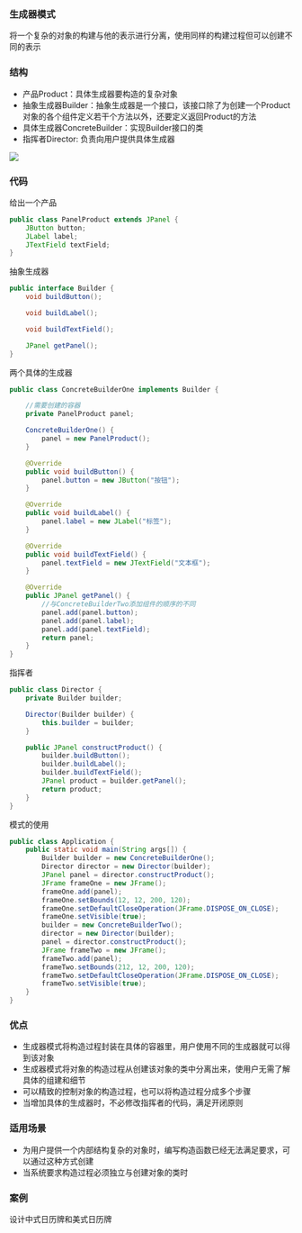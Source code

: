 ### 生成器模式

将一个复杂的对象的构建与他的表示进行分离，使用同样的构建过程但可以创建不同的表示

### 结构

- 产品Product：具体生成器要构造的复杂对象
- 抽象生成器Builder：抽象生成器是一个接口，该接口除了为创建一个Product对象的各个组件定义若干个方法以外，还要定义返回Product的方法
- 具体生成器ConcreteBuilder：实现Builder接口的类
- 指挥者Director: 负责向用户提供具体生成器

![](../../image/builder.png)

### 代码

给出一个产品
```java
public class PanelProduct extends JPanel {
    JButton button;
    JLabel label;
    JTextField textField;
}
```

抽象生成器

```java
public interface Builder {
    void buildButton();

    void buildLabel();

    void buildTextField();

    JPanel getPanel();
}
```

两个具体的生成器

```java
public class ConcreteBuilderOne implements Builder {

    //需要创建的容器
    private PanelProduct panel;

    ConcreteBuilderOne() {
        panel = new PanelProduct();
    }

    @Override
    public void buildButton() {
        panel.button = new JButton("按钮");
    }

    @Override
    public void buildLabel() {
        panel.label = new JLabel("标签");
    }

    @Override
    public void buildTextField() {
        panel.textField = new JTextField("文本框");
    }

    @Override
    public JPanel getPanel() {
        //与ConcreteBuilderTwo添加组件的顺序的不同
        panel.add(panel.button);
        panel.add(panel.label);
        panel.add(panel.textField);
        return panel;
    }
}
```

指挥者

```java
public class Director {
    private Builder builder;

    Director(Builder builder) {
        this.builder = builder;
    }

    public JPanel constructProduct() {
        builder.buildButton();
        builder.buildLabel();
        builder.buildTextField();
        JPanel product = builder.getPanel();
        return product;
    }
}
```

模式的使用

```java
public class Application {
    public static void main(String args[]) {
        Builder builder = new ConcreteBuilderOne();
        Director director = new Director(builder);
        JPanel panel = director.constructProduct();
        JFrame frameOne = new JFrame();
        frameOne.add(panel);
        frameOne.setBounds(12, 12, 200, 120);
        frameOne.setDefaultCloseOperation(JFrame.DISPOSE_ON_CLOSE);
        frameOne.setVisible(true);
        builder = new ConcreteBuilderTwo();
        director = new Director(builder);
        panel = director.constructProduct();
        JFrame frameTwo = new JFrame();
        frameTwo.add(panel);
        frameTwo.setBounds(212, 12, 200, 120);
        frameTwo.setDefaultCloseOperation(JFrame.DISPOSE_ON_CLOSE);
        frameTwo.setVisible(true);
    }
}
```


### 优点

- 生成器模式将构造过程封装在具体的容器里，用户使用不同的生成器就可以得到该对象
- 生成器模式将对象的构造过程从创建该对象的类中分离出来，使用户无需了解具体的组建和细节
- 可以精致的控制对象的构造过程，也可以将构造过程分成多个步骤
- 当增加具体的生成器时，不必修改指挥者的代码，满足开闭原则

### 适用场景

- 为用户提供一个内部结构复杂的对象时，编写构造函数已经无法满足要求，可以通过这种方式创建
- 当系统要求构造过程必须独立与创建对象的类时

### 案例

设计中式日历牌和美式日历牌
